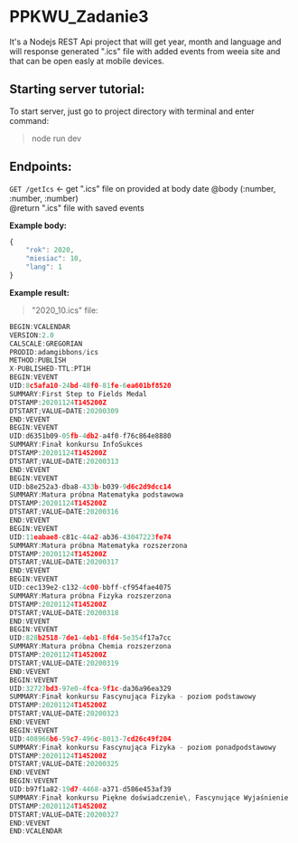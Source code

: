 # PPKWU_Zadanie3

It's a Nodejs REST Api project that will get year, month and language and will response generated ".ics" file with added events from weeia site and that can be open easly at mobile devices.

## Starting server tutorial:

To start server, just go to project directory with terminal and enter command:  
> node run dev

## Endpoints:

`GET /getIcs` <- get ".ics" file on provided at body date
@body (:number, :number, :number)  
@return ".ics" file with saved events

**Example body:**  
```javascript
{
    "rok": 2020,
    "miesiac": 10,
    "lang": 1
}
```

**Example result:**  
> "2020_10.ics" file:
```javascript
BEGIN:VCALENDAR
VERSION:2.0
CALSCALE:GREGORIAN
PRODID:adamgibbons/ics
METHOD:PUBLISH
X-PUBLISHED-TTL:PT1H
BEGIN:VEVENT
UID:8c5afa10-24bd-48f0-81fe-6ea601bf8520
SUMMARY:First Step to Fields Medal
DTSTAMP:20201124T145200Z
DTSTART;VALUE=DATE:20200309
END:VEVENT
BEGIN:VEVENT
UID:d6351b09-05fb-4db2-a4f0-f76c864e8880
SUMMARY:Finał konkursu InfoSukces
DTSTAMP:20201124T145200Z
DTSTART;VALUE=DATE:20200313
END:VEVENT
BEGIN:VEVENT
UID:b8e252a3-dba8-433b-b039-9d6c2d9dcc14
SUMMARY:Matura próbna Matematyka podstawowa
DTSTAMP:20201124T145200Z
DTSTART;VALUE=DATE:20200316
END:VEVENT
BEGIN:VEVENT
UID:11eabae8-c81c-44a2-ab36-43047223fe74
SUMMARY:Matura próbna Matematyka rozszerzona
DTSTAMP:20201124T145200Z
DTSTART;VALUE=DATE:20200317
END:VEVENT
BEGIN:VEVENT
UID:cec139e2-c132-4c00-bbff-cf954fae4075
SUMMARY:Matura próbna Fizyka rozszerzona
DTSTAMP:20201124T145200Z
DTSTART;VALUE=DATE:20200318
END:VEVENT
BEGIN:VEVENT
UID:828b2518-7de1-4eb1-8fd4-5e354f17a7cc
SUMMARY:Matura próbna Chemia rozszerzona
DTSTAMP:20201124T145200Z
DTSTART;VALUE=DATE:20200319
END:VEVENT
BEGIN:VEVENT
UID:32727bd3-97e0-4fca-9f1c-da36a96ea329
SUMMARY:Finał konkursu Fascynująca Fizyka - poziom podstawowy
DTSTAMP:20201124T145200Z
DTSTART;VALUE=DATE:20200323
END:VEVENT
BEGIN:VEVENT
UID:408966b6-59c7-496c-8013-7cd26c49f204
SUMMARY:Finał konkursu Fascynująca Fizyka - poziom ponadpodstawowy
DTSTAMP:20201124T145200Z
DTSTART;VALUE=DATE:20200325
END:VEVENT
BEGIN:VEVENT
UID:b97f1a82-19d7-4468-a371-d586e453af39
SUMMARY:Finał konkursu Piękne doświadczenie\, Fascynujące Wyjaśnienie
DTSTAMP:20201124T145200Z
DTSTART;VALUE=DATE:20200327
END:VEVENT
END:VCALENDAR

```
